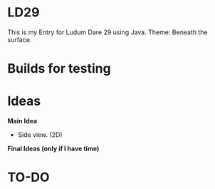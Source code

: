 LD29
====

This is my Entry for Ludum Dare 29 using Java. Theme: Beneath the surface.

Builds for testing
====

**Ideas**
====
**Main Idea**
- Side view. (2D)
 

**Final Ideas (only if I have time)**

TO-DO
====

